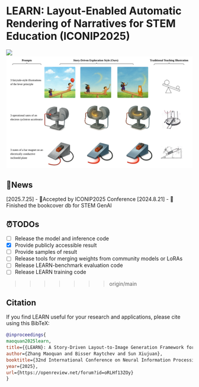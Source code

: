 # LEARN: Layout‑Enabled Automatic Rendering of Narratives for STEM Education (ICONIP2025)

<a href='https:/'><img src='https://img.shields.io/badge/Paper-Arxiv-red'></a> 
![sample](docs/fig.3.png "sample")

## 📌News
[2025.7.25] - 🧨Accepted by ICONIP2025 Conference 
[2024.8.21] - 🧨Finished the bookcover db for STEM GenAI 


## ⏰TODOs
- [ ] Release the model and inference code
- [x] Provide publicly accessible result
- [ ] Provide samples of result
- [ ] Release tools for merging weights from community models or LoRAs
- [ ] Release LEARN-benchmark evaluation code
- [ ] Release LEARN training code
>>>>>>> origin/main

## Citation

If you find LEARN useful for your research and applications, please cite using this BibTeX:
```bibtex
@inproceedings{
maoquan2025learn,
title={{LEARN}: A Story-Driven Layout-to-Image Generation Framework for {STEM} Instruction},
author={Zhang Maoquan and Bisser Raytchev and Sun Xiujuan},
booktitle={32nd International Conference on Neural Information Processing},
year={2025},
url={https://openreview.net/forum?id=oRLHf13ZOy}
}
```
